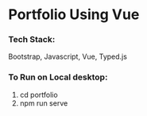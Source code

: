 # Portfolio Using Vue

### Tech Stack:
Bootstrap, Javascript, Vue, Typed.js

### To Run on Local desktop:
1. cd portfolio
2. npm run serve

